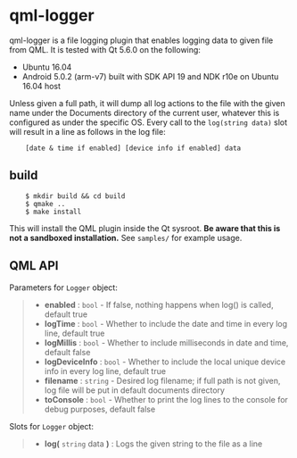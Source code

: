 qml-logger
==========

qml-logger is a file logging plugin that enables logging data to given file from QML. It is tested with Qt 5.6.0 on the
following:

  - Ubuntu 16.04
  - Android 5.0.2 (arm-v7) built with SDK API 19 and NDK r10e on Ubuntu 16.04 host

Unless given a full path, it will dump all log actions to the file with the given name under the Documents directory
of the current user, whatever this is configured as under the specific OS. Every call to the `log(string data)` slot
will result in a line as follows in the log file:

```
    [date & time if enabled] [device info if enabled] data
```

build
-----

```
    $ mkdir build && cd build
    $ qmake ..
    $ make install
```

This will install the QML plugin inside the Qt sysroot. **Be aware that this is not a sandboxed installation.** See `samples/` for example usage.

QML API
-------

Parameters for `Logger` object:

>  - **enabled** :            `bool` - If false, nothing happens when log() is called, default true
>  - **logTime** :            `bool` - Whether to include the date and time in every log line, default true
>  - **logMillis** :          `bool` - Whether to include milliseconds in date and time, default false
>  - **logDeviceInfo** :      `bool` - Whether to include the local unique device info in every log line, default true
>  - **filename** :           `string` - Desired log filename; if full path is not given, log file will be put in default documents directory
>  - **toConsole** :          `bool` - Whether to print the log lines to the console for debug purposes, default false

Slots for `Logger` object:

>  - **log(** `string` data **)** :        Logs the given string to the file as a line
